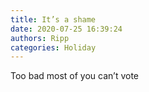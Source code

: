```yaml
---
title: It’s a shame
date: 2020-07-25 16:39:24
authors: Ripp
categories: Holiday
---
```


 Too bad most of you can’t vote